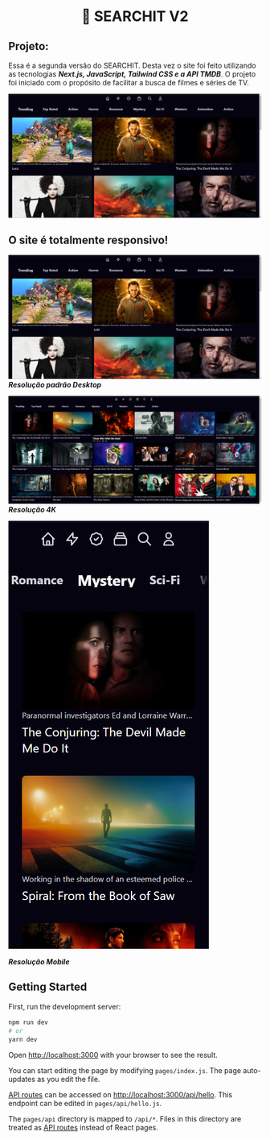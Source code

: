 <h1 align="center">🔎 SEARCHIT V2</h1>
  
## Projeto:

Essa é a segunda versão do SEARCHIT. Desta vez o site foi feito utilizando as tecnologias ***Next.js, JavaScript, Tailwind CSS e a API TMDB***. O projeto foi iniciado com o propósito de facilitar a busca de filmes e séries de TV.

![alt text](https://github.com/GlimaGit/Searchit-V2/blob/main/preview/imgDesktop.PNG?raw=true)

## O site é totalmente responsivo!

![alt text](https://github.com/GlimaGit/Searchit-V2/blob/main/preview/imgDesktop.PNG?raw=true)
***Resolução padrão Desktop***

![alt text](https://github.com/GlimaGit/Searchit-V2/blob/main/preview/img4k.PNG?raw=true)
***Resolução 4K***

![alt text](https://github.com/GlimaGit/Searchit-V2/blob/main/preview/imgResponsive.PNG?raw=true)


***Resolução Mobile***


## Getting Started

First, run the development server:

```bash
npm run dev
# or
yarn dev
```

Open [http://localhost:3000](http://localhost:3000) with your browser to see the result.

You can start editing the page by modifying `pages/index.js`. The page auto-updates as you edit the file.

[API routes](https://nextjs.org/docs/api-routes/introduction) can be accessed on [http://localhost:3000/api/hello](http://localhost:3000/api/hello). This endpoint can be edited in `pages/api/hello.js`.

The `pages/api` directory is mapped to `/api/*`. Files in this directory are treated as [API routes](https://nextjs.org/docs/api-routes/introduction) instead of React pages.


